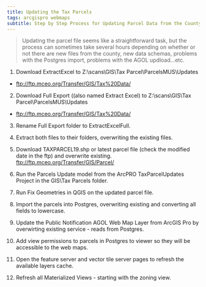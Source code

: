 ```yaml
---
title: Updating the Tax Parcels
tags: arcgispro webmaps
subtitle: Step by Step Process for Updating Parcel Data from the County GIS
---
```


> Updating the parcel file seems like a straightforward task, but the process can sometimes take several hours depending on whether or not there are new files from the county, new data schemas, problems with the Postgres import, problems with the AGOL updload...etc.

1. Download ExtractExcel to Z:\scans\GIS\Tax Parcel\ParcelsMUS\Updates
  - ftp://ftp.mceo.org/Transfer/GIS/Tax%20Data/
2. Download Full Export ((also named Extract Excel) to Z:\scans\GIS\Tax Parcel\ParcelsMUS\Updates
  - ftp://ftp.mceo.org/Transfer/GIS/Tax%20Data/
3. Rename Full Export folder to ExtractExcelFull.
4. Extract both files to their folders, overwriting the existing files.
5. Download TAXPARCEL19.shp or latest parcel file (check the modified date in the ftp) and overwrite existing.
ftp://ftp.mceo.org/Transfer/GIS/Parcel/

6. Run the Parcels Update model from the ArcPRO TaxParcelUpdates Project in the GIS\Tax Parcels folder.

7. Run Fix Geometries in QGIS on the updated parcel file.

8. Import the parcels into Postgres, overwriting existing and converting all fields to lowercase.

9. Update the Public Notification AGOL Web Map Layer from ArcGIS Pro by overwirting existing service - reads from Postgres.

10. Add view permissions to parcels in Postgres to viewer so they will be accessible to the web maps.
12. Open the feature server and vector tile server pages to refresh the available layers cache.
13. Refresh all Materialized Views - starting with the zoning view.
